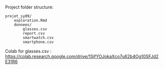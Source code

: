 Project folder structure:
    
    projet_sy09/
        exploration.Rmd
        donnees/
            glasses.csv
            report.csv
            smartwatch.csv
            smartphone.csv
            
Colab for glasses.csv : https://colab.research.google.com/drive/1SjfYOJokaXco7u62b4Og10SFJd2E31R6
